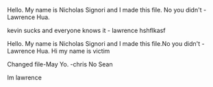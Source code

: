 
Hello. My name is Nicholas Signori and I made this file. No you didn't - Lawrence Hua.

kevin sucks and everyone knows it - lawrence 
hshflkasf

Hello. My name is Nicholas Signori and I made this file.No you didn't - Lawrence Hua.
Hi my name is victim

Changed file-May
Yo. -chris
No
Sean



Im lawrence
